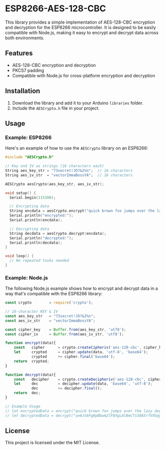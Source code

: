 # ESP8266-AES-128-CBC

This library provides a simple implementation of AES-128-CBC encryption and decryption for the ESP8266 microcontroller. It is designed to be easily compatible with Node.js, making it easy to encrypt and decrypt data across both environments.

## Features

- AES-128-CBC encryption and decryption
- PKCS7 padding
- Compatible with Node.js for cross-platform encryption and decryption

## Installation

1. Download the library and add it to your Arduino `libraries` folder.
2. Include the `AESCrypto.h` file in your project.

## Usage

### Example: ESP8266

Here's an example of how to use the `AESCrypto` library on an ESP8266:

```cpp
#include "AESCrypto.h"

// Key and IV as strings (16 characters each)
String aes_key_str = "73secret!JO?&2%n";  // 16 characters
String aes_iv_str  = "vectorImmaBossYA";  // 16 characters

AESCrypto aesCrypto(aes_key_str, aes_iv_str);

void setup() {
  Serial.begin(115200);

  // Encrypting data
  String encdata = aesCrypto.encrypt("quick brown fox jumps over the lazy dog");
  Serial.println("encrypted:");  
  Serial.println(encdata);  

  // Decrypting data
  String decdata = aesCrypto.decrypt(encdata);
  Serial.println("decrypted:");  
  Serial.println(decdata);
}

void loop() {
  // No repeated tasks needed
}
```

### Example: Node.js

The following Node.js example shows how to encrypt and decrypt data in a way that's compatible with the ESP8266 library:

```javascript
const crypto        = require('crypto');

// 16-character KEY & IV
const aes_key_str   = "73secret!JO?&2%n"; 
const aes_iv_str    = "vectorImmaBossYA";

const cipher_key    = Buffer.from(aes_key_str, 'utf8');
const cipher_iv     = Buffer.from(aes_iv_str, 'utf8');

function encrypt(data){
    const   cipher      = crypto.createCipheriv('aes-128-cbc', cipher_key, cipher_iv);
    let     crypted     = cipher.update(data, 'utf-8', 'base64');
            crypted     += cipher.final('base64');
    return  crypted;
}

function decrypt(data){
    const   decipher    = crypto.createDecipheriv('aes-128-cbc', cipher_key, cipher_iv);
    let     dec         = decipher.update(data, 'base64', 'utf-8');
            dec         += decipher.final();
    return  dec;
}

// Example Usage
// let encryptedData = encrypt("quick brown fox jumps over the lazy dog");
// let decryptedData = decrypt("ue6Js6Fg0pBbwm2lF8XgLAlNeCTs58A5rfVXGqg9e6SLGZeOHzpCLt11Wiu+bPlu");
```

## License

This project is licensed under the MIT License.
